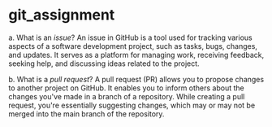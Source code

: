 # git_assignment 
a. What is an _issue_?
       An issue in GitHub is a tool used for tracking various aspects of a software development project, such as tasks, bugs, changes, and updates. It serves as a platform for managing work, receiving feedback, seeking help, and discussing ideas related to the project.

b. What is a _pull request_?
       A pull request (PR) allows you to propose changes to another project on GitHub. It enables you to inform others about the changes you've made in a branch of a repository. While creating a pull request, you're essentially suggesting changes, which may or may not be merged into the main branch of the repository.

